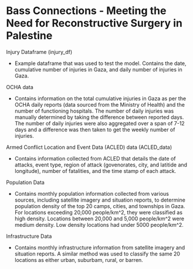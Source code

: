 # Bass Connections - Meeting the Need for Reconstructive Surgery in Palestine


Injury Dataframe (injury_df)
- Example dataframe that was used to test the model. Contains the date, cumulative number of injuries in Gaza, and daily number of injuries in Gaza.
  
OCHA data
- Contains information on the total cumulative injuries in Gaza as per the OCHA daily reports (data sourced from the Ministry of Health) and the number of functioning hospitals. The number of daily injuries was manually determined by taking the difference between reported days. The number of daily injuries were also aggregated over a span of 7-12 days and a difference was then taken to get the weekly number of injuries. 

Armed Conflict Location and Event Data (ACLED) data (ACLED_data)
- Contains information collected from ACLED that details the date of attacks, event type, region of attack (govenorates, city, and latitide and longitude), number of fatalities, and the time stamp of each attack. 

Population Data
- Contains monthly population information collected from various sources, including satellite imagery and situation reports, to determine population density of the top 20 camps, cities, and townships in Gaza. For locations exceeding 20,000 people/km^2, they were classified as high density. Locations between 20,000 and 5,000 people/km^2 were medium density. Low density locations had under 5000 people/km^2. 

Infrastructure Data
- Contains monthly infrastructure information from satellite imagery and situation reports. A similar method was used to classify the same 20 locations as either urban, suburbam, rural, or barren. 

